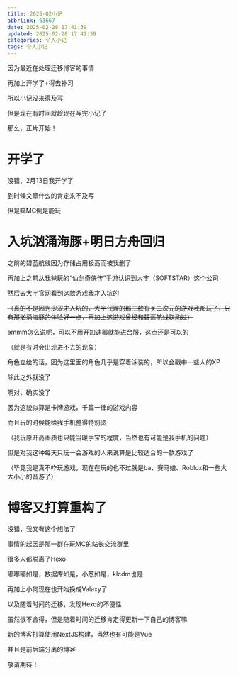 ```yaml
---
title: 2025-02小记
abbrlink: 63667
date: 2025-02-28 17:41:39
updated: 2025-02-28 17:41:39
categories: 个人小记
tags: 个人小记
---
```

因为最近在处理迁移博客的事情

再加上开学了+得去补习

所以小记没来得及写

但是现在有时间就趁现在写完小记了

<!-- more -->

那么，正片开始！

# 开学了
没错，2月13日我开学了

到时候文章什么的肯定来不及写

但是嘛MC倒是能玩

# 入坑汹涌海豚+明日方舟回归
之前的碧蓝航线因为存储占用极高而被我删了

再加上之前从我爸玩的“仙剑奇侠传”手游认识到大宇（SOFTSTAR）这个公司

然后去大宇官网看到这款游戏我才入坑的

~~（真的不是因为涩涩才入坑的，大宇代理的那三款有关二次元的游戏我都玩了，只有那汹涌海豚的体验好一点，再加上这游戏曾经和碧蓝航线联动过）~~

emmm怎么说呢，可以不用开加速器就能进台服，这点还是可以的

（就是有时会出现进不去的现象）

角色立绘的话，因为这里面的角色几乎是穿着泳装的，所以会戳中一些人的XP

除此之外就没了

啊对，确实没了

因为这貌似算是卡牌游戏，千篇一律的游戏内容

而且玩的时候能给我手机整得特别烫

（我玩原开高画质也只能当暖手宝的程度，当然也有可能是我手机的问题）

但是对我这种每天只玩一会游戏的人来说算是比较适合的一款游戏了

（毕竟我是真不咋玩游戏，现在在玩的也不过就是ba、赛马娘、Roblox和一些大大小小的音游了）

# 博客又打算重构了
没错，我又有这个想法了

事情的起因是那一群在玩MC的站长交流群里

很多人都脱离了Hexo

嘟嘟嘟如是，数据库如是，小葱如是，klcdm也是

再加上小何现在也开始换成Valaxy了

以及随着时间的迁移，发现Hexo的不便性

虽然很不舍得，但是随着时间的迁移肯定得更新一下自己的博客嘛

新的博客打算使用NextJS构建，当然也有可能是Vue

并且是前后端分离的博客

敬请期待！
